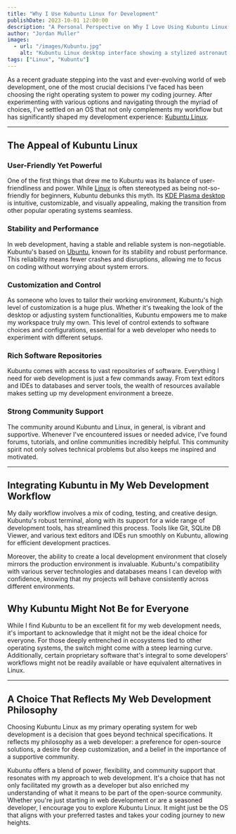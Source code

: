 ```yaml
---
title: "Why I Use Kubuntu Linux for Development"
publishDate: 2023-10-01 12:00:00
description: "A Personal Perspective on Why I Love Using Kubuntu Linux for Development"
author: "Jordan Muller"
images:
  - url: "/images/Kubuntu.jpg"
    alt: "Kubuntu Linux desktop interface showing a stylized astronaut in a damaged suit with a butterfly on the helmet, with various application icons visible."
tags: ["Linux", "Kubuntu"]
---
```


As a recent graduate stepping into the vast and ever-evolving world of web development, one of the most crucial decisions I've faced has been choosing the right operating system to power my coding journey. After experimenting with various options and navigating through the myriad of choices, I've settled on an OS that not only complements my workflow but has significantly shaped my development experience: [Kubuntu Linux](https://kubuntu.org/).

---

## The Appeal of Kubuntu Linux

### User-Friendly Yet Powerful
One of the first things that drew me to Kubuntu was its balance of user-friendliness and power. While [Linux](https://www.linux.org/) is often stereotyped as being not-so-friendly for beginners, Kubuntu debunks this myth. Its [KDE Plasma desktop](https://kde.org/plasma-desktop/) is intuitive, customizable, and visually appealing, making the transition from other popular operating systems seamless.

### Stability and Performance
In web development, having a stable and reliable system is non-negotiable. Kubuntu's based on [Ubuntu](https://ubuntu.com/), known for its stability and robust performance. This reliability means fewer crashes and disruptions, allowing me to focus on coding without worrying about system errors.

### Customization and Control
As someone who loves to tailor their working environment, Kubuntu's high level of customization is a huge plus. Whether it's tweaking the look of the desktop or adjusting system functionalities, Kubuntu empowers me to make my workspace truly my own. This level of control extends to software choices and configurations, essential for a web developer who needs to experiment with different setups.

### Rich Software Repositories
Kubuntu comes with access to vast repositories of software. Everything I need for web development is just a few commands away. From text editors and IDEs to databases and server tools, the wealth of resources available makes setting up my development environment a breeze.

### Strong Community Support
The community around Kubuntu and Linux, in general, is vibrant and supportive. Whenever I've encountered issues or needed advice, I've found forums, tutorials, and online communities incredibly helpful. This community spirit not only solves technical problems but also keeps me inspired and motivated.

---

## Integrating Kubuntu in My Web Development Workflow

My daily workflow involves a mix of coding, testing, and creative design. Kubuntu's robust terminal, along with its support for a wide range of development tools, has streamlined this process. Tools like Git, SQLite DB Viewer, and various text editors and IDEs run smoothly on Kubuntu, allowing for efficient development practices.

Moreover, the ability to create a local development environment that closely mirrors the production environment is invaluable. Kubuntu's compatibility with various server technologies and databases means I can develop with confidence, knowing that my projects will behave consistently across different environments.

## Why Kubuntu Might Not Be for Everyone

While I find Kubuntu to be an excellent fit for my web development needs, it's important to acknowledge that it might not be the ideal choice for everyone. For those deeply entrenched in ecosystems tied to other operating systems, the switch might come with a steep learning curve. Additionally, certain proprietary software that's integral to some developers' workflows might not be readily available or have equivalent alternatives in Linux.

---

## A Choice That Reflects My Web Development Philosophy

Choosing Kubuntu Linux as my primary operating system for web development is a decision that goes beyond technical specifications. It reflects my philosophy as a web developer: a preference for open-source solutions, a desire for deep customization, and a belief in the importance of a supportive community. 

Kubuntu offers a blend of power, flexibility, and community support that resonates with my approach to web development. It's a choice that has not only facilitated my growth as a developer but also enriched my understanding of what it means to be part of the open-source community. Whether you're just starting in web development or are a seasoned developer, I encourage you to explore Kubuntu Linux. It might just be the OS that aligns with your preferred tastes and takes your coding journey to new heights.